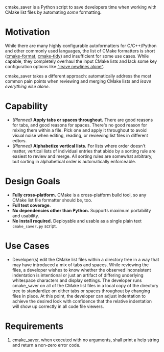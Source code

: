 cmake_saver is a Python script to save developers time when working with CMake list files by automating _some_ formatting.

# Motivation
While there are many highly configurable autoformatters for C/C++/Python and other commonly used languages, the list of CMake formatters is short ([cmake-format](https://github.com/cheshirekow/cmake_format), [cmake-tidy](https://github.com/MaciejPatro/cmake-tidy)) and insufficient for some use cases. While capable, they completely overhaul the input CMake lists and lack some key configuration options like ["leave newlines alone"](https://github.com/cheshirekow/cmake_format/issues/246).

cmake_saver takes a different approach: automatically address the most common pain points when reviewing and merging CMake lists and _leave everything else alone_.

# Capability
- _(Planned)_ **Apply tabs or spaces throughout.**
There are good reasons for tabs, and good reasons for spaces. There's no good reason for mixing them within a file. Pick one and apply it throughout to avoid visual noise when editing, reading, or reviewing list files in different edtors.
- (_Planned)_ **Alphabetize vertical lists.**
For lists where order doesn't matter, vertical lists of individual entries that abide by a sorting rule are easiest to review and merge. All sorting rules are somewhat arbitrary, but sorting in alphabetical order is automatically enforceable.

# Design Goals
- **Fully cross-platform.** CMake is a cross-platform build tool, so any CMake list file formatter should be, too.
- **Full test coverage.**
- **No dependencies other than Python.** Supports maximum portability and usability.
- **No install required.** Deployable and usable as a single plain text `cmake_saver.py` script.

# Use Cases
- Developer(s) edit the CMake list files within a directory tree in a way that may have introduced a mix of tabs and spaces. While reviewing the files, a developer wishes to know whether the observed inconsistent indentation is intentional or just an artifact of differing underlying whitespace characters and display settings. The developer runs cmake_saver on all of the CMake list files in a local copy of the directory tree to standardize on either tabs or spaces throughout by changing files in place. At this point, the developer can adjust indentation to achieve the desired look with confidence that the relative indentation will show up correctly in all code file viewers.

# Requirements
1. cmake_saver, when executed with no arguments, shall print a help string and return a non-zero error code.

